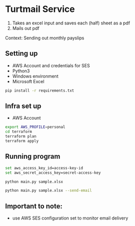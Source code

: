 # Turtmail Service

1. Takes an excel input and saves each (half) sheet as a pdf
2. Mails out pdf

Context: Sending out monthly payslips

## Setting up
- AWS Account and credentials for SES
- Python3 
- Windows environment
- Microsoft Excel

```bash
pip install -r requirements.txt
```

## Infra set up
- AWS Account
```bash
export AWS_PROFILE=personal
cd terraform
terraform plan
terraform apply
```

## Running program
```bash
set aws_access_key_id=access-key-id
set aws_secret_access_key=secret-access-key

python main.py sample.xlsx

python main.py sample.xlsx --send-email
```

## Important to note:
- use AWS SES configuration set to monitor email delivery